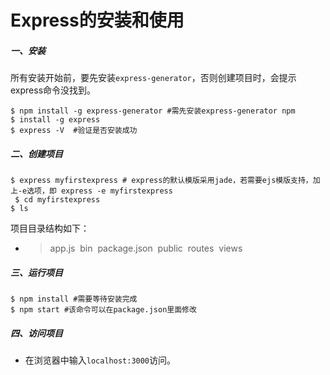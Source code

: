 # Express的安装和使用

##### 一、安装

所有安装开始前，要先安装`express-generator`，否则创建项目时，会提示express命令没找到。

```
$ npm install -g express-generator #需先安装express-generator npm 
$ install -g express 
$ express -V  #验证是否安装成功
```

##### 二、创建项目

```
$ express myfirstexpress # express的默认模版采用jade，若需要ejs模版支持，加上-e选项，即 express -e myfirstexpress
 $ cd myfirstexpress
$ ls
```

项目目录结构如下：

* > app.js 
  > bin  
  > package.json 
  > public 
  > routes  
  > views

##### 三、运行项目

```
$ npm install #需要等待安装完成
$ npm start #该命令可以在package.json里面修改
```

##### 四、访问项目

* 在浏览器中输入`localhost:3000`访问。



